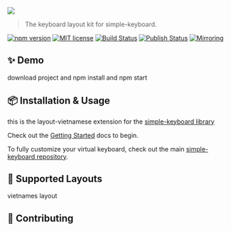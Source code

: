 <a href="https://user-images.githubusercontent.com/57336636/158496286-e8ee3121-cff6-4847-b4a5-a6b1a754620b.png" title="View Demo" target="_blank"><img src="https://user-images.githubusercontent.com/57336636/158496286-e8ee3121-cff6-4847-b4a5-a6b1a754620b.png"></a>

<blockquote>The keyboard layout kit for simple-keyboard.</blockquote>

[![npm version](https://badgen.net/npm/v/simple-keyboard-layouts?color=blue)](https://www.npmjs.com/package/simple-keyboard-layouts)
<a href="https://github.com/hodgef/simple-keyboard-layouts/blob/master/LICENSE"><img src="https://img.shields.io/badge/License-MIT-blue.svg" alt="MIT license"></a> <a href="https://github.com/simple-keyboard/simple-keyboard-layouts/actions"><img alt="Build Status" src="https://github.com/simple-keyboard/simple-keyboard-layouts/workflows/Build/badge.svg?color=green" /></a> <a href="https://github.com/simple-keyboard/simple-keyboard-layouts/actions"><img alt="Publish Status" src="https://github.com/simple-keyboard/simple-keyboard-layouts/workflows/Publish/badge.svg?color=green" /></a> <a href="https://gitlab.com/hodgef/simple-keyboard-layouts" target="_blank"><img alt="Mirroring" src="https://github.com/hodgef/simple-keyboard-layouts/actions/workflows/mirroring.yml/badge.svg" /></a>

## ✨ Demo

download project and npm install and npm start 

## 📦 Installation & Usage

this is the layout-vietnamese extension for the [simple-keyboard library](https://www.npmjs.com/package/simple-keyboard)

Check out the [Getting Started](https://hodgef.com/simple-keyboard/modules/simple-keyboard-layouts/) docs to begin.

To fully customize your virtual keyboard, check out the main [simple-keyboard repository](https://github.com/hodgef/simple-keyboard).

## 📃 Supported Layouts
vietnames layout

## 🌟 Contributing




